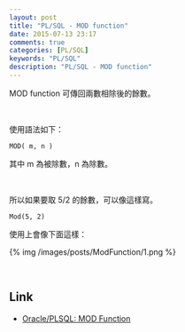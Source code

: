 ```yaml
---
layout: post
title: "PL/SQL - MOD function"
date: 2015-07-13 23:17
comments: true
categories: [PL/SQL]
keywords: "PL/SQL"
description: "PL/SQL - MOD function"
---
```


MOD function 可傳回兩數相除後的餘數。  

<!-- More -->

<br/>


使用語法如下：  

    MOD( m, n )


其中 m 為被除數，n 為除數。  

<br/>


所以如果要取 5/2 的餘數，可以像這樣寫。  

    Mod(5, 2)


使用上會像下面這樣：  

{% img /images/posts/ModFunction/1.png %}

<br/>

Link
----
* [Oracle/PLSQL: MOD Function](http://www.techonthenet.com/oracle/functions/mod.php)
